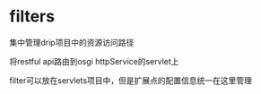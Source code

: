 # filters

集中管理drip项目中的资源访问路径

将restful api路由到osgi httpService的servlet上


filter可以放在servlets项目中，但是扩展点的配置信息统一在这里管理